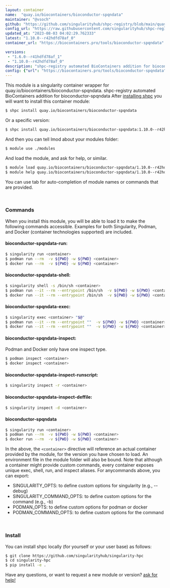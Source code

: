 ```yaml
---
layout: container
name:  "quay.io/biocontainers/bioconductor-spqndata"
maintainer: "@vsoch"
github: "https://github.com/singularityhub/shpc-registry/blob/main/quay.io/biocontainers/bioconductor-spqndata/container.yaml"
config_url: "https://raw.githubusercontent.com/singularityhub/shpc-registry/main/quay.io/biocontainers/bioconductor-spqndata/container.yaml"
updated_at: "2023-08-03 04:02:29.762333"
latest: "1.10.0--r42hdfd78af_0"
container_url: "https://biocontainers.pro/tools/bioconductor-spqndata"

versions:
 - "1.6.0--r41hdfd78af_1"
 - "1.10.0--r42hdfd78af_0"
description: "shpc-registry automated BioContainers addition for bioconductor-spqndata"
config: {"url": "https://biocontainers.pro/tools/bioconductor-spqndata", "maintainer": "@vsoch", "description": "shpc-registry automated BioContainers addition for bioconductor-spqndata", "latest": {"1.10.0--r42hdfd78af_0": "sha256:ba49de7af683ebd49db3216b1036e8f5b9c695eff860ffa639794e5db3988d55"}, "tags": {"1.6.0--r41hdfd78af_1": "sha256:62a1f4bf862fb3c506271d2ec187fa2c71314de1a9af39273027e11870cf9994", "1.10.0--r42hdfd78af_0": "sha256:ba49de7af683ebd49db3216b1036e8f5b9c695eff860ffa639794e5db3988d55"}, "docker": "quay.io/biocontainers/bioconductor-spqndata"}
---
```


This module is a singularity container wrapper for quay.io/biocontainers/bioconductor-spqndata.
shpc-registry automated BioContainers addition for bioconductor-spqndata
After [installing shpc](#install) you will want to install this container module:


```bash
$ shpc install quay.io/biocontainers/bioconductor-spqndata
```

Or a specific version:

```bash
$ shpc install quay.io/biocontainers/bioconductor-spqndata:1.10.0--r42hdfd78af_0
```

And then you can tell lmod about your modules folder:

```bash
$ module use ./modules
```

And load the module, and ask for help, or similar.

```bash
$ module load quay.io/biocontainers/bioconductor-spqndata/1.10.0--r42hdfd78af_0
$ module help quay.io/biocontainers/bioconductor-spqndata/1.10.0--r42hdfd78af_0
```

You can use tab for auto-completion of module names or commands that are provided.

<br>

### Commands

When you install this module, you will be able to load it to make the following commands accessible.
Examples for both Singularity, Podman, and Docker (container technologies supported) are included.

#### bioconductor-spqndata-run:

```bash
$ singularity run <container>
$ podman run --rm  -v ${PWD} -w ${PWD} <container>
$ docker run --rm  -v ${PWD} -w ${PWD} <container>
```

#### bioconductor-spqndata-shell:

```bash
$ singularity shell -s /bin/sh <container>
$ podman run --it --rm --entrypoint /bin/sh  -v ${PWD} -w ${PWD} <container>
$ docker run --it --rm --entrypoint /bin/sh  -v ${PWD} -w ${PWD} <container>
```

#### bioconductor-spqndata-exec:

```bash
$ singularity exec <container> "$@"
$ podman run --it --rm --entrypoint ""  -v ${PWD} -w ${PWD} <container> "$@"
$ docker run --it --rm --entrypoint ""  -v ${PWD} -w ${PWD} <container> "$@"
```

#### bioconductor-spqndata-inspect:

Podman and Docker only have one inspect type.

```bash
$ podman inspect <container>
$ docker inspect <container>
```

#### bioconductor-spqndata-inspect-runscript:

```bash
$ singularity inspect -r <container>
```

#### bioconductor-spqndata-inspect-deffile:

```bash
$ singularity inspect -d <container>
```



#### bioconductor-spqndata

```bash
$ singularity run <container>
$ podman run --rm  -v ${PWD} -w ${PWD} <container>
$ docker run --rm  -v ${PWD} -w ${PWD} <container>
```


In the above, the `<container>` directive will reference an actual container provided
by the module, for the version you have chosen to load. An environment file in the
module folder will also be bound. Note that although a container
might provide custom commands, every container exposes unique exec, shell, run, and
inspect aliases. For anycommands above, you can export:

 - SINGULARITY_OPTS: to define custom options for singularity (e.g., --debug)
 - SINGULARITY_COMMAND_OPTS: to define custom options for the command (e.g., -b)
 - PODMAN_OPTS: to define custom options for podman or docker
 - PODMAN_COMMAND_OPTS: to define custom options for the command

<br>

### Install

You can install shpc locally (for yourself or your user base) as follows:

```bash
$ git clone https://github.com/singularityhub/singularity-hpc
$ cd singularity-hpc
$ pip install -e .
```

Have any questions, or want to request a new module or version? [ask for help!](https://github.com/singularityhub/singularity-hpc/issues)